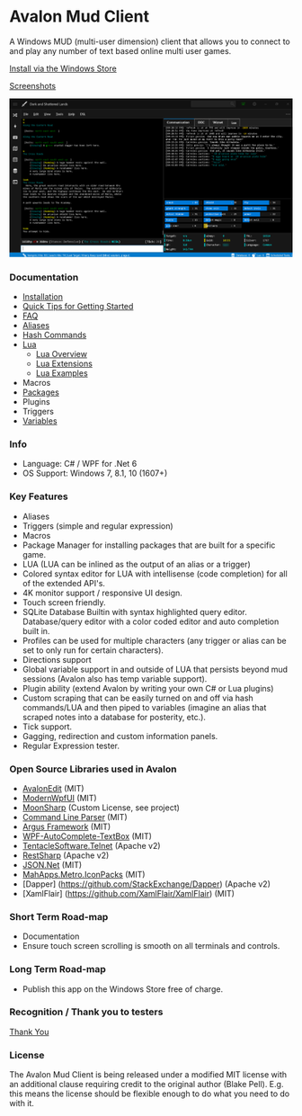 # Avalon Mud Client

A Windows MUD (multi-user dimension) client that allows you to connect to and play any number of text based online multi user games.

[Install via the Windows Store](https://www.microsoft.com/en-us/p/avalon-mud-client/9pk5q5vtfz6z?activetab=pivot:overviewtab)

[Screenshots](doc/Screenshots.md)

![alt text](doc/images/ClientTerminal.png "Main Terminal")

### Documentation

- [Installation](doc/InstallationInstructions.md)
- [Quick Tips for Getting Started](doc/QuickTips.md)
- [FAQ](doc/FAQ.md)
- [Aliases](doc/Aliases.md)
- [Hash Commands](doc/HashCommands.md)
- [Lua](doc/Lua.md)
  - [Lua Overview](doc/Lua.md)
  - [Lua Extensions](doc/LuaExtensions.md)
  - [Lua Examples](doc/LuaExamples.md)
- Macros
- [Packages](doc/Packages.md)
- Plugins
- Triggers
- [Variables](doc/Variables.md)

### Info

 - Language: C# / WPF for .Net 6
 - OS Support: Windows 7, 8.1, 10 (1607+)

### Key Features
 
 - Aliases
 - Triggers (simple and regular expression)
 - Macros
 - Package Manager for installing packages that are built for a specific game.
 - LUA (LUA can be inlined as the output of an alias or a trigger)
 - Colored syntax editor for LUA with intellisense (code completion) for all of the extended API's.
 - 4K monitor support / responsive UI design.
 - Touch screen friendly.
 - SQLite Database Builtin with syntax highlighted query editor.  Database/query editor with a color coded editor and auto completion built in.
 - Profiles can be used for multiple characters (any trigger or alias can be set to only run for certain characters).
 - Directions support
 - Global variable support in and outside of LUA that persists beyond mud sessions (Avalon also has temp variable support). 
 - Plugin ability (extend Avalon by writing your own C# or Lua plugins)
 - Custom scraping that can be easily turned on and off via hash commands/LUA and then piped to variables (imagine an alias that scraped notes into a database for posterity, etc.).
 - Tick support.
 - Gagging, redirection and custom information panels.
 - Regular Expression tester.
 
### Open Source Libraries used in Avalon

 - [AvalonEdit](https://github.com/icsharpcode/AvalonEdit) (MIT)
 - [ModernWpfUI](https://github.com/Kinnara/ModernWpf) (MIT)
 - [MoonSharp](https://github.com/moonsharp-devs/moonsharp) (Custom License, see project)
 - [Command Line Parser](https://github.com/commandlineparser/commandline) (MIT)
 - [Argus Framework](https://www.github.com/blakepell/ArgusFramework) (MIT)
 - [WPF-AutoComplete-TextBox](https://github.com/quicoli/WPF-AutoComplete-TextBox) (MIT)
 - [TentacleSoftware.Telnet](https://github.com/Spksh/TentacleSoftware.Telnet) (Apache v2)
 - [RestSharp](https://github.com/restsharp/RestSharp) (Apache v2)
 - [JSON.Net](https://github.com/JamesNK/Newtonsoft.Json) (MIT)
 - [MahApps.Metro.IconPacks](https://github.com/MahApps/MahApps.Metro.IconPacks) (MIT)
 - [Dapper] (https://github.com/StackExchange/Dapper) (Apache v2)
 - [XamlFlair] (https://github.com/XamlFlair/XamlFlair) (MIT)

### Short Term Road-map

 - Documentation
 - Ensure touch screen scrolling is smooth on all terminals and controls.

### Long Term Road-map

 - Publish this app on the Windows Store free of charge.

### Recognition / Thank you to testers

[Thank You](/doc/Thanks.md)

### License
 
 The Avalon Mud Client is being released under a modified MIT license with an additional clause requiring credit to the original author (Blake Pell).  E.g. this means the license should be flexible enough to do what you need to do with it.